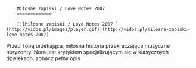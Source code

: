 
        Miłosne zapiski / Love Notes 2007 
        =============
        
        [![Miłosne zapiski / Love Notes 2007 ](http://vidos.pl/images/player.gif)](http://vidos.pl/milosne-zapiski-love-notes-2007)
        
        
 Przed Tobą urzekająca, miłosna historia przekraczająca muzyczne horyzonty. Nora jest krytykiem specjalizującym się w klasycznych dźwiękach. zobacz pełny opis
    
